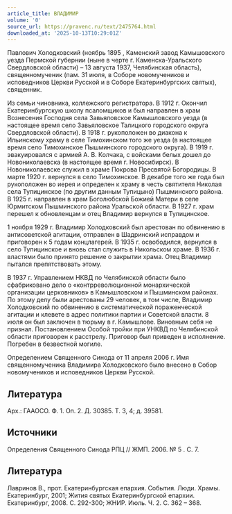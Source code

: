```yaml
---
article_title: ВЛАДИМИР
volume: '0'
source_url: https://pravenc.ru/text/2475764.html
downloaded_at: '2025-10-13T10:29:01Z'
---
```


Павлович Холодковский (ноябрь 1895 , Каменский завод Камышовского уезда Пермской губернии (ныне в черте г. Каменска-Уральского Свердловской области) – 13 августа 1937, Челябинская область), священномученик (пам. 31 июля, в Соборе новомучеников и исповедников Церкви Русской и в Соборе Екатеринбургских святых), священник.

Из семьи чиновника, коллежского регистратора.
В 1912 г. Окончил Екатеринбургскую школу псаломщиков и был направлен в храм Вознесения Господня села Завьяловское Камышловского уезда (в настоящее время село Завьяловское Талицкого городского округа Свердловской области). В 1918 г. рукоположен во диакона к Ильинскому храму в селе Тимохинском того же уезда (в настоящее время село Тимохинское Пышминского городского округа). В 1919 г. эвакуировался с армией А. В. Колчака, с войсками белых дошел до Новониколаевска (в настоящее время г. Новосибирск). В Новониколаевске служил в храме Покрова Пресвятой Богородицы. В марте 1920 г. вернулся в село Тимохинское. В декабре того же года был рукоположен во иерея и определен к храму в честь святителя Николая села Тупицинское (по другим данным Тупицыно) Пышминского района. В 1925 г. направлен в храм Боголюбской Божией Матери в селе Юрмитском Пышминского района Уральской области. В 1927 г. храм перешел к обновленцам и отец Владимир вернулся в Тупицинское.

1 ноября 1929 г. Владимир Холодковский был арестован по обвинению в антисоветской агитации, отправлен в Шадринский исправдом и приговорен к 5 годам концлагерей. В 1935 г. освободился, вернулся в село Тупицинское и вновь стал служить в Никольском храме. В 1936 г. властями было принято решение о закрытии храма. Отец Владимир пытался препятствовать этому.

В 1937 г. Управлением НКВД по Челябинской области было сфабриковано дело о «контрреволюционной монархической организации церковников» в Камышловском и Пышминском районах. По этому делу были арестованы 29 человек, в том числе, Владимир Холодковский по обвинению в систематической пораженческой агитации и клевете в адрес политики партии и Советской власти. 8 июля он был заключен в тюрьму в г. Камышлове. Виновным себя не признал. Постановлением Особой тройки при УНКВД по Челябинской области приговорен к расстрелу. Приговор был приведен в исполнение. Погребен в безвестной могиле.

Определением Священного Синода от 11 апреля 2006 г. Имя священномученика Владимира Холодковского было внесено в Собор новомучеников и исповедников Церкви Русской.

## Литература

Арх.: ГААОСО. Ф. 1. Оп. 2. Д. 30385. Т. 3, 4; д. 39581.

## Источники

Определения Священного Синода РПЦ // ЖМП. 2006. № 5 . С. 7.

## Литература

Лавринов В., прот. Екатеринбургская епархия. События. Люди. Храмы. Екатеринбург, 2001; Жития святых Екатеринбургской епархии. Екатеринбург, 2008. С. 292-300; ЖНИР. Июль. Ч. 2. С. 362 – 368.
